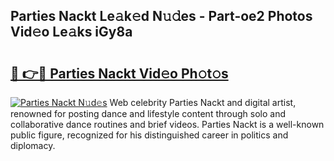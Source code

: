 ## Parties Nackt Le𝚊k𝚎d N𝚞𝚍es - Part-oe2 Photos Vid𝚎o Le𝚊ks iGy8a

# <h2><a href="http://fb7xagy.evod.top/?m=Parties+Nackt">🔗 👉🔴 Parties Nackt Vid𝚎o Ph𝚘t𝚘s</a></h2>

[![Parties Nackt N𝚞d𝚎s](https://i.imgur.com/8V9OHl7.gif)](http://fb7xagy.evod.top/?m=Parties+Nackt)
Web celebrity Parties Nackt and digital artist, renowned for posting dance and lifestyle content through solo and collaborative dance routines and brief videos. Parties Nackt is a well-known public figure, recognized for his distinguished career in politics and diplomacy. 
